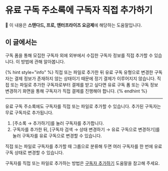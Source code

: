 # 유료 구독 주소록에 구독자 직접 추가하기

**💬** 이 내용은 **스탠다드, 프로, 엔터프라이즈 요금제**에 해당하는 도움말입니다.

## 이 글에서는

구독 폼을 통해 모집한 구독자 외에 외부에서 수집한 구독자 정보를 직접 추가할 수 있습니다. 이 방법에 관해 알아봅니다.

{% hint style="info" %}
직접 또는 파일로 추가한 뒤 유료 구독 유형으로 변경한 구독자는 결제 정보가 존재하지 않는 상태이기 때문에 정기 결제가 이루어지지 않습니다. 직접 또는 파일로 추가한 구독자로부터 결제를 받고 싶다면 유료 구독 폼 또는 구독 정보 변경하기 화면을 통해 구독자가 직접 결제를 진행해야 합니다.
{% endhint %}

***

유료 구독 주소록에도 구독자를 직접 또는 파일로 추가할 수 있습니다. 추가된 구독자는 무료 구독자로 추가됩니다.

1. \[주소록 → 추가하기]를 눌러 구독자를 추가합니다.
2. 구독자를 추가한 뒤, \[구독자 검색 → 상태 변경하기 → 유료 구독으로 변경하기]를 눌러 구독자를 유료 구독으로 변경할 수 있습니다.

직접 또는 파일로 구독자를 추가할 때 그룹으로 분류해 두면 여러 구독자를 한 번에 유료 구독 상태로 변경할 수 있습니다.

구독자를 직접 또는 파일로 추가하는 방법은 [구독자 추가하기](../../list/adding-managing-subscriber/add.md) 도움말을 참고해 주세요.
